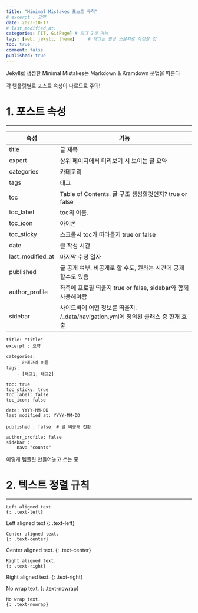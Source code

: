 ```yaml
---
title: "Minimal Mistakes 포스트 규칙"
# excerpt : 요약
date: 2023-10-17
# last_modified_at: 
categories: [IT, GitPage] # 최대 2개 가능
tags: [web, jekyll, theme]     # 태그는 항상 소문자로 작성할 것
toc: true
comment: false
published: true
---
```


Jekyll로 생성한 Minimal Mistakes는 Markdown & Kramdown 문법을 따른다

각 템플릿별로 포스트 속성이 다르므로 주의!

# 1. 포스트 속성
---

| 속성 | 기능 |
|---|---|
| title | 글 제목 |
| expert | 상위 페이지에서 미리보기 시 보이는 글 요약  |
| categories | 카테고리 |
| tags | 태그 |
| toc | Table of Contents. 글 구조 생성할것인지? true or false | 
| toc_label | toc의 이름. |
| toc_icon | 아이콘 |
| toc_sticky | 스크롤시 toc가 따라올지 true or false |
| date | 글 작성 시간 |
| last_modified_at | 마지막 수정 일자 |
| published | 글 공개 여부. 비공개로 할 수도, 원하는 시간에 공개할수도 있음 |
| author_profile | 좌측에 프로필 띄울지 true or false, sidebar와 함께 사용해야함 |
| sidebar | 사이드바에 어떤 정보를 띄울지. /_data/navigation.yml에 정의된 클래스 중 한개 호출 |

```
title: "title"
excerpt : 요약

categories: 
    - 카테고리 이름
tags: 
    - [태그1, 태그2]

toc: true
toc_sticky:	true
toc_label: false
toc_icon: false

date: YYYY-MM-DD
last_modified_at: YYYY-MM-DD

published : false  # 글 비공개 전환

author_profile: false
sidebar :
    nav: "counts"
```
이렇게 템플릿 만들어놓고 쓰는 중

# 2. 텍스트 정렬 규칙
---

```
Left aligned text
{: .text-left}
```
Left aligned text
{: .text-left}

```
Center aligned text.
{: .text-center}
```
Center aligned text.
{: .text-center}

```
Right aligned text.
{: .text-right}
```
Right aligned text.
{: .text-right}

No wrap text.
{: .text-nowrap}
```
No wrap text.
{: .text-nowrap}
```
      
